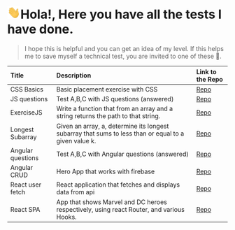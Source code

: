 <h1>  <img  src="https://raw.githubusercontent.com/ABSphreak/ABSphreak/master/gifs/Hi.gif"  width="30px">Hola!, Here you have all the tests I have done.</h1>

> I hope this is helpful and you can get an idea of my level. If this helps me to save myself a technical test, you are invited to one of these 🍻.


| Title | Description | Link to the Repo |
| :--- | :--- | :--- |
|CSS Basics| Basic placement exercise with CSS  | [Repo](https://github.com/VictorPiella/level-tests/tree/main/CSS%20Basics)|
|JS questions| Test A,B,C with JS questions (answered) | [Repo](https://github.com/VictorPiella/level-tests/tree/main/JS%20questions)|
|ExerciseJS | Write a function that from an array and a string returns the path to that string. | [Repo](https://github.com/VictorPiella/level-tests/tree/main/ExerciseJS)|
|Longest Subarray | Given an array, a, determine its longest subarray that sums to less than or equal to a given value k.| [Repo](https://github.com/VictorPiella/level-tests/tree/main/Longest%20Subarray)|
|Angular questions| Test A,B,C with Angular questions (answered) | [Repo](https://github.com/VictorPiella/level-tests/tree/main/Angular%20questions)|
|Angular CRUD| Hero App that works with firebase | [Repo](https://github.com/VictorPiella/CRUD-Angular)|
|React user fetch| React application that fetches and displays data from api | [Repo](https://github.com/VictorPiella/react-user-fetch)|
|React SPA| App that shows Marvel and DC heroes respectively, using react Router, and various Hooks. | [Repo](https://github.com/VictorPiella/React-SPA-HeroesApp)|

